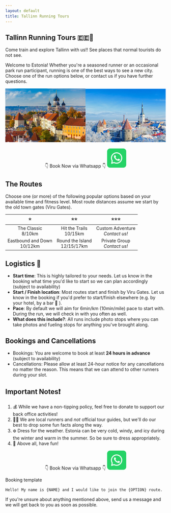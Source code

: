 ```yaml
---
layout: default
title: Tallinn Running Tours
---
```


## Tallinn Running Tours 🇪🇪🏃

Come train and explore Tallinn with us!! See places that normal tourists do not see.

Welcome to Estonia! Whether you're a seasoned runner or an occasional park run participant, running is one of the best ways to see a new city. Choose one of the run options below, or contact us if you have further questions.

<center><img src="img/istockphoto-497485376-612x612.jpg" width="50%"/><img src="img/istockphoto-158837167-612x612.jpg" width="50%"/></center>

<br />

<center>
👇 Book Now via Whatsapp 👇

<img src="img/whatsapp.svg" height="60"/>
</center>

## The Routes
Choose one (or more) of the following popular options based on your available time and fitness level. Most route distances assume we start by the old town gates (Viru Gates).

|              ⭐                 |             ⭐⭐                 |       ⭐⭐⭐                   |
|:-----------------------------:|:----------------------------:|:------------------------:|
|  The Classic <br /> 8/10km |  Hit the Trails <br /> 10/15km | Custom Adventure <br /> _Contact us!_ |
| Eastbound and Down <br /> 10/12km | Round the Island <br /> 12/15/17km | Private Group <br /> _Contact us!_|

## Logistics :truck:
- **Start time**: This is highly tailored to your needs. Let us know in the booking what time you'd like to start so we can plan accordingly (subject to availability)
- **Start / Finish location**: Most routes start and finish by Viru Gates. Let us know in the booking if you'd prefer to start/finish elsewhere (e.g. by your hotel, by a bar 🍺 ).
- **Pace**: By default we will aim for 6min/km (10min/mile) pace to start with. During the run, we will check in with you often as well. 
- **What does this include?**: All runs include photo stops where you can take photos and fueling stops for anything you've brought along.

## Bookings and Cancellations
- Bookings: You are welcome to book at least **24 hours in advance** (subject to availability)
- Cancellations: Please allow at least 24-hour notice for any cancellations no matter the reason. This means that we can attend to other runners during your slot.


## Important Notes❗
1. 💰 While we have a non-tipping policy, feel free to donate to support our back office activities!
2. 🏃‍♂️ We are local runners and _not_ official tour guides, but we'll do our best to drop some fun facts along the way. 
3. ❄️ Dress for the weather. Estonia can be very cold, windy, and icy during the winter and warm in the summer. So be sure to dress appropriately.
4. 🎉 Above all, have fun!


<center>
👇 Book Now via Whatsapp 👇

<img src="img/whatsapp.svg" height="60"/>
</center>

Booking template
```
Hello! My name is {NAME} and I would like to join the {OPTION} route.
```

If you're unsure about anything mentioned above, send us a message and we will get back to you as soon as possible.
